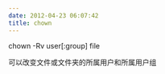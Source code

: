 ```yaml
---
date: 2012-04-23 06:07:42
title: chown
---
```



<p>
	chown -Rv user[:group] file
</p>
<p>
	可以改变文件或文件夹的所属用户和所属用户组
</p>